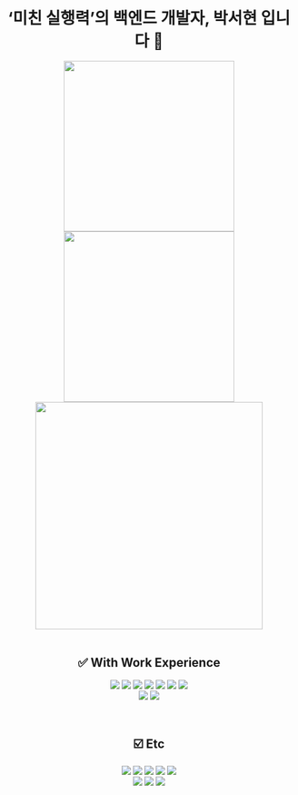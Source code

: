 <div align=center>
   <h1 style="margin: 0 auto; width: 100%; text-align: center">‘미친 실행력’의 백엔드 개발자, 박서현 입니다 👋</h1>
   <img alt="" src="https://img.shields.io/badge/JAVA-007396?style=for-the-badge&logoColor=white">
   <img alt="" src="https://img.shields.io/badge/springboot-6DB33F?style=for-the-badge&logo=springboot&logoColor=white"/>
   <img alt="" src="https://img.shields.io/badge/JPA-6DB33F?style=for-the-badge&logoColor=white" />
   <br>
   
   <a target="_blank" href="https://github.com/MinGwanSeo/jenga-spring-jpa-app">
      <img width=300 src="https://github-readme-stats.vercel.app/api/pin/?username=shp7408&repo=TIL"/>
   </a>
   <a target="_blank" href="https://github.com/SpringBoot-JPA-study/spring-jpa-springboot-study">
      <img width=300 src="https://github-readme-stats.vercel.app/api/pin/?username=SpringBoot-JPA-study&repo=TIL"/>
   </a>
   
</div>
<div align=center>
    <img alt="" width=400 src="https://github-readme-stats.vercel.app/api?username=shp7408&theme=swift&show_icons=true"/>
    <br>
    <br>
    <h2>✅ With Work Experience</h2>
    <p>
       <img src="https://img.shields.io/badge/php-777BB4?style=plastic&logo=php&logoColor=white"/>
       <img src="https://img.shields.io/badge/mysql-4479A1?style=plastic&logo=mysql&logoColor=white">
       <img src="https://img.shields.io/badge/mariaDB-003545?style=plastic&logo=mariaDB&logoColor=white">
       <img src="https://img.shields.io/badge/amazonaws-232F3E?style=plastic&logo=amazonaws&logoColor=white">
       <img src="https://img.shields.io/badge/docker-2496ED?style=plastic&logo=docker&logoColor=white">
       <img src="https://img.shields.io/badge/github-181717?style=plastic&logo=github&logoColor=white">
       <img src="https://img.shields.io/badge/git-F05032?style=plastic&logo=git&logoColor=white">
       <br>
       <img src="https://img.shields.io/badge/python-3776AB?style=plastic&logo=python&logoColor=white"/>
       <img src="https://img.shields.io/badge/flask-000000?style=plastic&logo=flask&logoColor=white">
    </p>
    <br>
    <h2>☑️ Etc</h2>
    <p>
        <img src="https://img.shields.io/badge/linux-FCC624?style=plastic&logo=linux&logoColor=black">
        <img src="https://img.shields.io/badge/javascript-F7DF1E?style=plastic&logo=javascript&logoColor=black">
        <img src="https://img.shields.io/badge/typescript-3178C6?style=plastic&logo=typescript&logoColor=white">
        <img src="https://img.shields.io/badge/node.js-339933?style=plastic&logo=Node.js&logoColor=white">
        <img src="https://img.shields.io/badge/express-000000?style=plastic&logo=express&logoColor=white">
        <br>
        <img src="https://img.shields.io/badge/html5-E34F26?style=plastic&logo=html5&logoColor=white">
        <img src="https://img.shields.io/badge/css-1572B6?style=plastic&logo=css3&logoColor=white">
        <img src="https://img.shields.io/badge/jquery-0769AD?style=plastic&logo=jquery&logoColor=white">
    </p>
</div>

